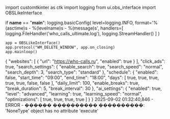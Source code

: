 import customtkinter as ctk
import logging
from ui.obs_interface import OBSLikeInterface

if __name__ == "__main__":
    logging.basicConfig(
        level=logging.INFO,
        format='%(asctime)s - %(levelname)s - %(message)s',
        handlers=[
            logging.FileHandler('who_calls_ultimate.log'),
            logging.StreamHandler()
        ]
    )
    
    app = OBSLikeInterface()
    app.protocol("WM_DELETE_WINDOW", app.on_closing)
    app.mainloop()
{
  "websites": [
    {
      "url": "https://who-calls.ru",
      "enabled": true
    }
  ],
  "click_ads": true,
  "search_settings": {
    "enable_search": true,
    "search_speed": "normal",
    "search_depth": 3,
    "search_type": "standard"
  },
  "schedule": {
    "enabled": false,
    "start_time": "09:00",
    "end_time": "18:00",
    "days": [
      true,
      true,
      true,
      true,
      true,
      false,
      false
    ],
    "daily_limit": 100,
    "enable_breaks": true,
    "break_duration": 5,
    "break_interval": 30
  },
  "ai_settings": {
    "enabled": true,
    "level": "advanced",
    "learning": true,
    "learning_speed": "normal",
    "optimizations": [
      true,
      true,
      true,
      true
    ]
  }
}
2025-09-02 01:32:40,846 - ERROR - ������ ���������� ����������: 'NoneType' object has no attribute 'execute'
